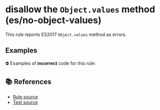 # disallow the `Object.values` method (es/no-object-values)

This rule reports ES2017 `Object.values` method as errors.

## Examples

⛔ Examples of **incorrect** code for this rule:

<eslint-playground type="bad" code="/*eslint es/no-object-values: error */
const values = Object.values(obj)
" />

## 📚 References

- [Rule source](https://github.com/mysticatea/eslint-plugin-es/blob/v3.0.0/lib/rules/no-object-values.js)
- [Test source](https://github.com/mysticatea/eslint-plugin-es/blob/v3.0.0/tests/lib/rules/no-object-values.js)
